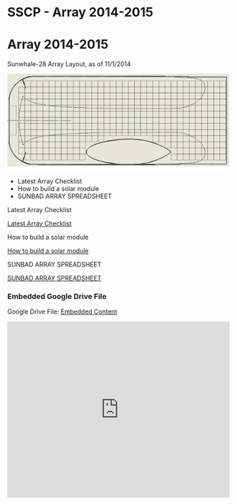 # SSCP - Array 2014-2015

# Array 2014-2015

Sunwhale-28 Array Layout, as of 11/1/2014

![](../../../assets/image_1aac6c5c21.png)

* Latest Array Checklist
* How to build a solar module
* SUNBAD ARRAY SPREADSHEET

Latest Array Checklist

[Latest Array Checklist](https://docs.google.com/document/d/1-901vJsbeUGixDJNZiaEUeraXNMEqvDMNtjX-2iQFAU/edit)

How to build a solar module

[How to build a solar module](https://docs.google.com/document/d/1ApMuaGBQRhEMQpBcs4ik-1lxsY0C6xdm8P6pZjofBLo/edit)

SUNBAD ARRAY SPREADSHEET

[SUNBAD ARRAY SPREADSHEET](https://docs.google.com/spreadsheet/ccc?key=0AslAWLaFwCrodDlwa24wRmRpckdlNFBTU2dtSjZEMHc#gid=0)

[](https://drive.google.com/folderview?id=1uNIr7K2xLX0vI22qwAsmZCeWHcRvIDxj)

### Embedded Google Drive File

Google Drive File: [Embedded Content](https://drive.google.com/embeddedfolderview?id=1uNIr7K2xLX0vI22qwAsmZCeWHcRvIDxj#list)

<iframe width="100%" height="400" src="https://drive.google.com/embeddedfolderview?id=1uNIr7K2xLX0vI22qwAsmZCeWHcRvIDxj#list" frameborder="0"></iframe>

